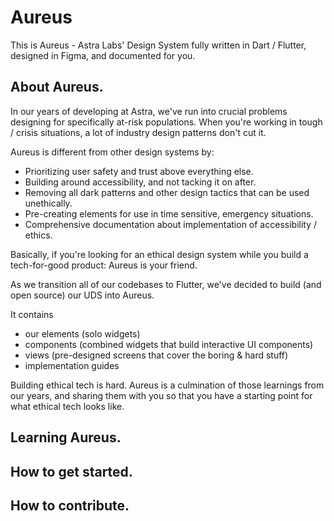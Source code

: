 # Aureus
This is Aureus - Astra Labs' Design System fully written in Dart / Flutter, designed in Figma, and documented for you.

## About Aureus. 
In our years of developing at Astra, we've run into crucial problems designing for specifically at-risk populations. When you're working in tough / crisis situations, a lot of industry design patterns don't cut it. 

Aureus is different from other design systems by: 
* Prioritizing user safety and trust above everything else.
* Building around accessibility, and not tacking it on after.
* Removing all dark patterns and other design tactics that can be used unethically.
* Pre-creating elements for use in time sensitive, emergency situations.
* Comprehensive documentation about implementation of accessibility / ethics.

Basically, if you're looking for an ethical design system while you build a tech-for-good product: Aureus is your friend. 

As we transition all of our codebases to Flutter, we've decided to build (and open source) our UDS into Aureus. 

It contains 
* our elements (solo widgets)
* components (combined widgets that build interactive UI components)
* views (pre-designed screens that cover the boring & hard stuff)
* implementation guides

Building ethical tech is hard. Aureus is a culmination of those learnings from our years, and sharing them with you so that you have a starting point for what ethical tech looks like. 

## Learning Aureus.

## How to get started. 

## How to contribute.
